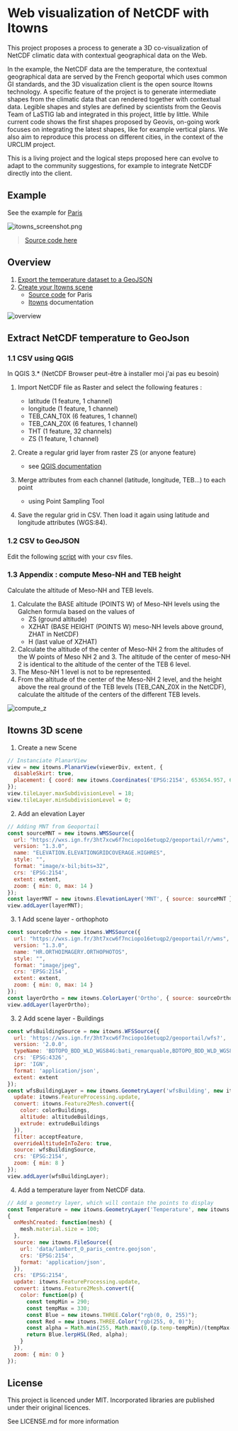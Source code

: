 # Web visualization of NetCDF with Itowns

This project proposes a process to generate a 3D co-visualization of NetCDF climatic data with contextual geographical data on the Web. 

In the example, the NetCDF data are the temperature, the contextual geographical data are served by the French geoportal which uses common GI standards, and the 3D visualization client is the open source Itowns technology. A specific feature of the project is to generate intermediate shapes from the climatic data that can rendered together with contextual data. Legible shapes and styles are defined by scientists from the Geovis Team of LaSTIG lab and integrated in this project, little by little. While current code shows the first shapes proposed by Geovis, on-going work focuses on integrating the latest shapes, like for example vertical plans.  We also aim to reproduce this process on different cities, in the context of the URCLIM project.

This is a living project and the logical steps proposed here can evolve to adapt to the community suggestions, for example to integrate NetCDF directly into the client.

## Example

See the example for [Paris](https://cboucheign.github.io/itowns-climate-example/)

![itowns_screenshot.png](doc/itowns_screenshot.png)

> [Source code here](index.html)

## Overview

1. [Export the temperature dataset to a GeoJSON](#extract)
2. [Create your Itowns scene](#itowns)
    * [Source code](index.html) for Paris
    * [Itowns](http://www.itowns-project.org/itowns/docs/#tutorials/Create-a-simple-globe) documentation

![overview](doc/overview.jpg)

<a id="extract"></a>

## Extract NetCDF temperature to GeoJson

### 1.1 CSV using QGIS

In QGIS 3.* (NetCDF Browser peut-être à installer moi j'ai pas eu besoin)

1. Import NetCDF file as Raster and select the following features :
   * latitude (1 feature, 1 channel)
   * longitude (1 feature, 1 channel)
   * TEB_CAN_T0X (6 features, 1 channel)
   * TEB_CAN_Z0X (6 features, 1 channel)
   * THT (1 feature, 32 channels)
   * ZS (1 feature, 1 channel)

2. Create a regular grid layer from raster ZS (or anyone feature)
   * see [QGIS documentation](https://docs.qgis.org/3.16/en/docs/user_manual/processing_algs/qgis/vectorcreation.html#raster-pixels-to-points)

3. Merge attributes from each channel (latitude, longitude, TEB...) to each point
   * using Point Sampling Tool

4. Save the regular grid in CSV. Then load it again using latitude and longitude attributes (WGS:84).

### 1.2 CSV to GeoJSON

Edit the following [script](../data/csv2geoJson.py) with your csv files.

### 1.3 Appendix : compute Meso-NH and TEB height

Calculate the altitude of Meso-NH and TEB levels.

1. Calculate the BASE altitude (POINTS W) of Meso-NH levels using the Galchen formula based on the values of
    * ZS (ground altitude)
    * XZHAT (BASE HEIGHT (POINTS W) meso-NH levels above ground, ZHAT in NetCDF)
    * H (last value of XZHAT)
2. Calculate the altitude of the center of Meso-NH 2 from the altitudes of the W points of Meso NH 2 and 3. The  altitude of the center of meso-NH 2 is identical to the altitude of the center of the TEB 6 level.
3. The Meso-NH 1 level is not to be represented.
4. From the altitude of the center of the Meso-NH 2 level, and the height above the real ground of the TEB levels (TEB_CAN_Z0X in the NetCDF), calculate the altitude of the centers of the different TEB levels.

![compute_z](doc/compute_z.png)

<a id="itowns"></a>

## Itowns 3D scene

1. Create a new Scene 

```js
// Instanciate PlanarView
view = new itowns.PlanarView(viewerDiv, extent, {
  disableSkirt: true,
  placement: { coord: new itowns.Coordinates('EPSG:2154', 653654.957, 6860967.684), heading: 30, range: 2500, tilt: 60 }
});
view.tileLayer.maxSubdivisionLevel = 18;
view.tileLayer.minSubdivisionLevel = 0;
```

2. Add an elevation Layer

```js
// Adding MNT from Geoportail
const sourceMNT = new itowns.WMSSource({
  url: "https://wxs.ign.fr/3ht7xcw6f7nciopo16etuqp2/geoportail/r/wms",
  version: "1.3.0",
  name: "ELEVATION.ELEVATIONGRIDCOVERAGE.HIGHRES",
  style: "",
  format: "image/x-bil;bits=32",
  crs: 'EPSG:2154',
  extent: extent,
  zoom: { min: 0, max: 14 }
});
const layerMNT = new itowns.ElevationLayer('MNT', { source: sourceMNT });
view.addLayer(layerMNT);
```

3. 1 Add scene layer - orthophoto

```js
const sourceOrtho = new itowns.WMSSource({
  url: "https://wxs.ign.fr/3ht7xcw6f7nciopo16etuqp2/geoportail/r/wms",
  version: "1.3.0",
  name: "HR.ORTHOIMAGERY.ORTHOPHOTOS",
  style: "",
  format: "image/jpeg",
  crs: 'EPSG:2154',
  extent: extent,
  zoom: { min: 0, max: 14 }
});
const layerOrtho = new itowns.ColorLayer('Ortho', { source: sourceOrtho });
view.addLayer(layerOrtho);
```

3. 2 Add scene layer - Buildings

```js
const wfsBuildingSource = new itowns.WFSSource({
  url: 'https://wxs.ign.fr/3ht7xcw6f7nciopo16etuqp2/geoportail/wfs?',
  version: '2.0.0',
  typeName: 'BDTOPO_BDD_WLD_WGS84G:bati_remarquable,BDTOPO_BDD_WLD_WGS84G:bati_indifferencie,BDTOPO_BDD_WLD_WGS84G:bati_industriel',
  crs: 'EPSG:4326',
  ipr: 'IGN',
  format: 'application/json',
  extent: extent
});
const wfsBuildingLayer = new itowns.GeometryLayer('wfsBuilding', new itowns.THREE.Group(), {
  update: itowns.FeatureProcessing.update,
  convert: itowns.Feature2Mesh.convert({
    color: colorBuildings,
    altitude: altitudeBuildings,
    extrude: extrudeBuildings
  }),
  filter: acceptFeature,
  overrideAltitudeInToZero: true,
  source: wfsBuildingSource,
  crs: 'EPSG:2154',
  zoom: { min: 8 }
});
view.addLayer(wfsBuildingLayer);
```

4. Add a temperature layer from NetCDF data.

```js
// Add a geometry layer, which will contain the points to display
const Temperature = new itowns.GeometryLayer('Temperature', new itowns.THREE.Group(),
{
  onMeshCreated: function(mesh) {
    mesh.material.size = 100;
  },
  source: new itowns.FileSource({
    url: 'data/lambert_O_paris_centre.geojson',
    crs: 'EPSG:2154',
    format: 'application/json',
  }),
  crs: 'EPSG:2154',
  update: itowns.FeatureProcessing.update,
  convert: itowns.Feature2Mesh.convert({
    color: function(p) {
      const tempMin = 290;
      const tempMax = 330;
      const Blue = new itowns.THREE.Color("rgb(0, 0, 255)");
      const Red = new itowns.THREE.Color("rgb(255, 0, 0)");
      const alpha = Math.min(255, Math.max(0,(p.temp-tempMin)/(tempMax-tempMin)));
      return Blue.lerpHSL(Red, alpha);
    }
  }),
  zoom: { min: 0 }
});
```

## License

This project is licenced under MIT. Incorporated libraries are published under their original licences.

See LICENSE.md for more information
